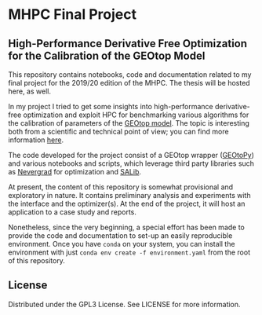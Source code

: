 # MHPC Final Project
## High-Performance Derivative Free Optimization for the Calibration of the GEOtop Model

This repository contains notebooks, code and documentation related to my final project for the 2019/20 edition of the MHPC. The thesis will be hosted here, as well. 

In my project I tried to get some insights into high-performance derivative-free optimization and exploit HPC for benchmarking various algorithms for the calibration of parameters of the [GEOtop model](https://geotopmodel.github.io/geotop). The topic is interesting both from a scientific and technical point of view; you can find more information [here](https://stefanocampanella.github.io/MHPC_project_meeting).

The code developed for the project consist of a GEOtop wrapper ([GEOtoPy](https://github.com/stefanocampanella/GEOtoPy)) and various notebooks and scripts, which leverage third party libraries such as [Nevergrad](https://facebookresearch.github.io/nevergrad) for optimization and [SALib](https://salib.github.io/SALib).

At present, the content of this repository is somewhat provisional and exploratory in nature. It contains preliminary analysis and experiments with the interface and the optimizer(s). At the end of the project, it will host an application to a case study and reports.  

Nonetheless, since the very beginning, a special effort has been made to provide the code and documentation to set-up an easily reproducible environment. Once you have `conda` on your system, you can install the environment with just `conda env create -f environment.yaml` from the root of this repository.

## License

Distributed under the GPL3 License. See LICENSE for more information.
